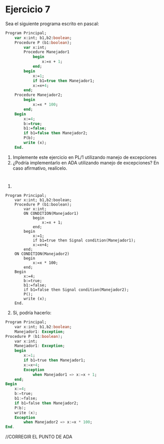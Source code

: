 # Ejercicio 7

Sea el siguiente programa escrito en pascal:

```pascal
Program​ Principal;
    var x:int; b1,b2:boolean;
    Procedure​ P (b1:boolean);
        var x:int;
        Procedure​ Manejador1
            begin
                x:=x + 1;
            end;
        begin
            x:=1;
            if b1=true then Manejador1;
            x:=x+4;
        end;
    Procedure​ Manejador2;
        begin
            x:=x * 100;
        end;
    Begin
        x:=4;
        b:=true;
        b1:=false;
        if b1=false then Manejador2;
        P(b);
        write (x);
    End.
```

1. Implemente este ejercicio en PL/1 utilizando manejo de excepciones
2. ¿Podría implementarlo en ADA utilizando manejo de excepciones? En caso afirmativo, realícelo.

#

1.
```PL/1
Program​ Principal;
    var x:int; b1,b2:boolean;
    Procedure​ P (b1:boolean);
        var x:int;
        ON CONDITION(Manejador1)
            begin
                x:=x + 1;
            end;
        begin
            x:=1;
            if b1=true then Signal condition(Manejador1);
            x:=x+4;
        end;
    ON CONDITION(Manejador2)
        begin
            x:=x * 100;
        end;
    Begin
        x:=4;
        b:=true;
        b1:=false;
        if b1=false then Signal condition(Manejador2);
        P();
        write (x);
    End.
```

2. Si, podría hacerlo:
```ADA
Program​ Principal;
    var x:int; b1,b2:boolean;
    Manejador1: Exception;
Procedure​ P (b1:boolean);
    var x:int;
    Manejador1: Exception;
    begin
        x:=1;
        if b1=true then Manejador1;
        x:=x+4;
        Exception
            when Manejador1 => x:=x + 1;
    end;
Begin
    x:=4;
    b:=true;
    b1:=false;
    if b1=false then Manejador2;
    P(b);
    write (x);
    Exception
        when Manejador2 => x:=x * 100;
End.
```
//CORREGIR EL PUNTO DE ADA
